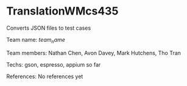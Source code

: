 # TranslationWMcs435
Converts JSON files to test cases

Team name: $team_name$

Team members: Nathan Chen, Avon Davey, Mark Hutchens, Tho Tran
  
Techs: gson, espresso, appium so far
  
References: No references yet

